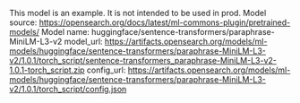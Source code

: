 This model is an example. It is not intended to be used in prod.
Model source: 
https://opensearch.org/docs/latest/ml-commons-plugin/pretrained-models/
Model name: huggingface/sentence-transformers/paraphrase-MiniLM-L3-v2
model_url: https://artifacts.opensearch.org/models/ml-models/huggingface/sentence-transformers/paraphrase-MiniLM-L3-v2/1.0.1/torch_script/sentence-transformers_paraphrase-MiniLM-L3-v2-1.0.1-torch_script.zip
config_url: https://artifacts.opensearch.org/models/ml-models/huggingface/sentence-transformers/paraphrase-MiniLM-L3-v2/1.0.1/torch_script/config.json
